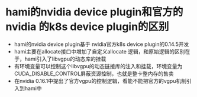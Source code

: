 # hami的nvidia device plugin和官方的nvidia 的k8s device plugin的区别
- hami的nvidia device plugin基于 nvidia官方k8s device plugin的0.14.5开发
- hami主要在allocate接口中增加了自定义allocate 逻辑，和原始逻辑的区别在于，hami引入了libvgpu的动态库的挂载
- 有环境变量可以控制这个libvgpu的动态链接库的注入和挂载，环境变量为CUDA_DISABLE_CONTROL屏蔽资源控制，也就是整卡整内存的售卖
- 在nvidia 0.16.1中提出了官方vgpu的控制逻辑，看能不能把官方的vgpu机制引入到hami中